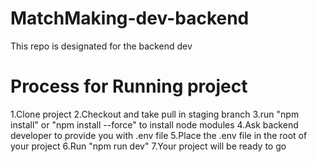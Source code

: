 # MatchMaking-dev-backend
This repo is designated for the backend dev

# Process for Running  project 
1.Clone project 
2.Checkout and take pull in staging branch
3.run "npm install" or "npm install --force" to install node modules 
4.Ask backend developer to provide you with .env file
5.Place the .env file in the root of your project 
6.Run "npm run dev"
7.Your project will be ready to go
